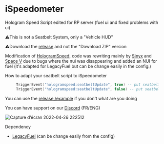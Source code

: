 # iSpeedometer
Hologram Speed Script edited for RP server (fuel ui and fixed problems with ui)

⚠️This is not a Seatbelt System, only a "Vehicle HUD"

⚠️Download the <a href="https://github.com/idev-co/iSpeedometer/releases/tag/main">release</a> and not the "Download ZIP" version

Modification of <a href="https://github.com/kasuganosoras/hologramspeed">HologramSpeed</a>, code was rewriting mainly by <a href="https://github.com/s1nyx">Sinyx</a> and <a href="https://github.com/TheSpaceGamerV2">Space V</a> due to
bugs where the nui was disappearing and added an NUI for fuel (it's adapted for LegacyFuel but can be change easily in the config.)

How to adapt your seatbelt script to iSpeedometer
```lua
     TriggerEvent("hologramspeed:seatbeltUpdate", true) -- put seatbelt to ON (in HUD)
     TriggerEvent("hologramspeed:seatbeltUpdate", false) -- put seatbelt to OFF (in HUD)
```
You can use the <a href ="https://github.com/idev-co/iSpeedometer/releases/tag/seatbelt">release /example</a> if you don't what are you doing

You can have support on our <a href="https://discord.gg/8ecXhFXqR4">Discord</a> (FR/ENG)


![Capture d’écran 2022-04-26 222512](https://user-images.githubusercontent.com/40030799/165386454-b5a423b9-eaa4-44de-a692-dc3ae52db71d.png)


Dependency 
 - <a href="https://github.com/InZidiuZ/LegacyFuel">LegacyFuel</a> (can be change easily from the config)
